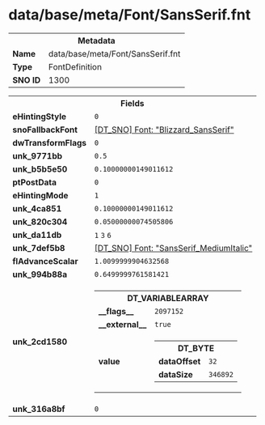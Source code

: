 <h1>data/base/meta/Font/SansSerif.fnt</h1><table><tr><th colspan="100%">Metadata</th></tr><tr><td><b>Name</b></td><td>data/base/meta/Font/SansSerif.fnt</td></tr><tr><td><b>Type</b></td><td>FontDefinition</td></tr><tr><td><b>SNO ID</b></td><td>1300</td></tr></table>

<table><tr><th colspan="100%">Fields</th></tr><tr><td><b>eHintingStyle</b></td><td><code>0</code></td></tr><tr><td><b>snoFallbackFont</b></td><td><a href="Blizzard_SansSerif.fnt.md">[DT_SNO] Font: "Blizzard_SansSerif"</a></td></tr><tr><td><b>dwTransformFlags</b></td><td><code>0</code></td></tr><tr><td><b>unk_9771bb</b></td><td><code>0.5</code></td></tr><tr><td><b>unk_b5b5e50</b></td><td><code>0.10000000149011612</code></td></tr><tr><td><b>ptPostData</b></td><td><code>0</code></td></tr><tr><td><b>eHintingMode</b></td><td><code>1</code></td></tr><tr><td><b>unk_4ca851</b></td><td><code>0.10000000149011612</code></td></tr><tr><td><b>unk_820c304</b></td><td><code>0.05000000074505806</code></td></tr><tr><td><b>unk_da11db</b></td><td><code>1</code>
<code>3</code>
<code>6</code>
</td></tr><tr><td><b>unk_7def5b8</b></td><td><a href="SansSerif_MediumItalic.fnt.md">[DT_SNO] Font: "SansSerif_MediumItalic"</a></td></tr><tr><td><b>flAdvanceScalar</b></td><td><code>1.0099999904632568</code></td></tr><tr><td><b>unk_994b88a</b></td><td><code>0.6499999761581421</code></td></tr><tr><td><b>unk_2cd1580</b></td><td><table><tr><th colspan="100%">DT_VARIABLEARRAY</th></tr><tr><td><b>__flags__</b></td><td><code>2097152</code></td></tr><tr><td><b>__external__</b></td><td><code>true</code></td></tr><tr><td><b>value</b></td><td><table><tr><th colspan="100%">DT_BYTE</th></tr><tr><td><b>dataOffset</b></td><td><code>32</code></td></tr><tr><td><b>dataSize</b></td><td><code>346892</code></td></tr></table>

</td></tr></table>

</td></tr><tr><td><b>unk_316a8bf</b></td><td><code>0</code></td></tr></table>

